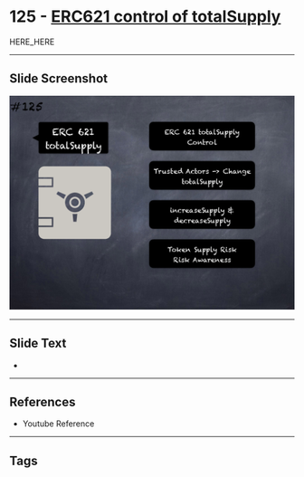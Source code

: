 # 125 - [ERC621 control of totalSupply](ERC621%20control%20of%20totalSupply.md)

HERE_HERE

___
## Slide Screenshot
![0125.png](../images/pitfalls_and_best_practices201/125.png)
___
## Slide Text
- 
___
## References
- Youtube Reference
___
## Tags